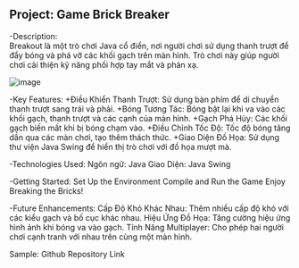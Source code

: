 Project: Game Brick Breaker
------------------------------------------------------------------------------------------------------------------------

-Description:<br>
     Breakout là một trò chơi Java cổ điển, nơi người chơi sử dụng thanh trượt để đẩy bóng và phá vỡ các khối gạch trên màn hình. Trò chơi này giúp người chơi cải thiện kỹ năng phối hợp tay mắt và phản xạ.

![image](https://github.com/user-attachments/assets/1872d0a0-2cbc-42a4-90c6-e48a2ec90455)

-Key Features:
+Điều Khiển Thanh Trượt: Sử dụng bàn phím để di chuyển thanh trượt sang trái và phải.
+Bóng Tương Tác: Bóng bật lại khi va vào các khối gạch, thanh trượt và các cạnh của màn hình.
+Gạch Phá Hủy: Các khối gạch biến mất khi bị bóng chạm vào.
+Điều Chỉnh Tốc Độ: Tốc độ bóng tăng dần qua các màn chơi, tạo thêm thách thức.
+Giao Diện Đồ Họa: Sử dụng thư viện Java Swing để hiển thị trò chơi với đồ họa mượt mà.


-Technologies Used:
Ngôn ngữ: Java
Giao Diện: Java Swing


-Getting Started:
Set Up the Environment
Compile and Run the Game
Enjoy Breaking the Bricks!

-Future Enhancements:
Cấp Độ Khó Khác Nhau: Thêm nhiều cấp độ khó với các kiểu gạch và bố cục khác nhau.
Hiệu Ứng Đồ Họa: Tăng cường hiệu ứng hình ảnh khi bóng va vào gạch.
Tính Năng Multiplayer: Cho phép hai người chơi cạnh tranh với nhau trên cùng một màn hình.

Sample: Github Repository Link
